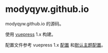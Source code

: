 # modyqyw.github.io

modyqyw.github.io 的源码。

使用 [vuepress](https://vuepress.vuejs.org/) 1.x 构建。

配置文件参考 vuepress 1.x [配置](https://vuepress.vuejs.org/zh/config/) 和[默认主题配置](https://vuepress.vuejs.org/zh/theme/default-theme-config.html)。
